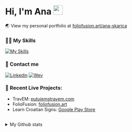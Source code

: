 # Hi, I'm Ana <img src="https://media.giphy.com/media/hvRJCLFzcasrR4ia7z/giphy.gif" width="30px"/>

🌏 View my personal portfolio at <a href="https://www.foliofusion.art/ana-skarica" target="_blank">foliofusion.art/ana-skarica</a>

### 👩‍💻 My Skills
[![My Skills](https://go-skill-icons.vercel.app/api/icons?i=express,java,quarkus,aws,laravel,nextjs,react,vue,angular,tailwind,reactnative,flutter,docker)](https://skillicons.dev)

### 📲 Contact me
<div class="display:flex">
  
[![Linkedin](https://skillicons.dev/icons?i=linkedin)](https://www.linkedin.com/in/ana-skarica/)
[![Wev](https://skillicons.dev/icons?i=htmx)](https://www.foliofusion.art/ana-skarica) 

</div>


### 👀 Recent Live Projects:
- TravEM: <a href="https://putujemstravem.com">putujemstravem.com</a>
- FolioFusion: <a href="https://www.foliofusion.art/">foliofusion.art</a>
- Learn Croatian Signs: <a href="https://play.google.com/store/apps/details?id=com.fosleen.nepalisignsapp">Google Play Store</a>

</br>
<details><summary>
My Github stats
</summary>
<a href="https://github.com/CroAnna/github-readme-stats">
<img height="210px" width="330px" align="center" src="https://github-readme-stats-git-masterrstaa-rickstaa.vercel.app/api/top-langs/?username=croanna&layout=compact&langs_count=10&theme=vision-friendly-dark&bg_color=121212" />
<a href="https://github.com/CroAnna/convoychat">
  <img height="210px" width="510px" align="center" src="https://github-readme-stats-git-masterrstaa-rickstaa.vercel.app/api/?username=croanna&layout=compact&langs_count=10&theme=vision-friendly-dark&bg_color=121212" />
</a>

</details>


